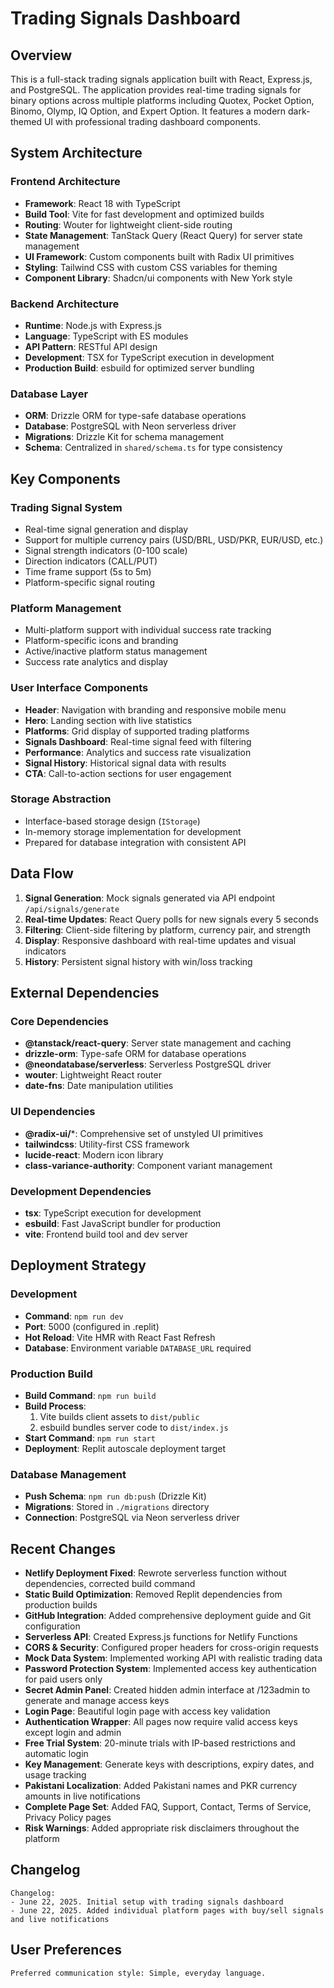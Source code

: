 # Trading Signals Dashboard

## Overview

This is a full-stack trading signals application built with React, Express.js, and PostgreSQL. The application provides real-time trading signals for binary options across multiple platforms including Quotex, Pocket Option, Binomo, Olymp, IQ Option, and Expert Option. It features a modern dark-themed UI with professional trading dashboard components.

## System Architecture

### Frontend Architecture
- **Framework**: React 18 with TypeScript
- **Build Tool**: Vite for fast development and optimized builds
- **Routing**: Wouter for lightweight client-side routing
- **State Management**: TanStack Query (React Query) for server state management
- **UI Framework**: Custom components built with Radix UI primitives
- **Styling**: Tailwind CSS with custom CSS variables for theming
- **Component Library**: Shadcn/ui components with New York style

### Backend Architecture
- **Runtime**: Node.js with Express.js
- **Language**: TypeScript with ES modules
- **API Pattern**: RESTful API design
- **Development**: TSX for TypeScript execution in development
- **Production Build**: esbuild for optimized server bundling

### Database Layer
- **ORM**: Drizzle ORM for type-safe database operations
- **Database**: PostgreSQL with Neon serverless driver
- **Migrations**: Drizzle Kit for schema management
- **Schema**: Centralized in `shared/schema.ts` for type consistency

## Key Components

### Trading Signal System
- Real-time signal generation and display
- Support for multiple currency pairs (USD/BRL, USD/PKR, EUR/USD, etc.)
- Signal strength indicators (0-100 scale)
- Direction indicators (CALL/PUT)
- Time frame support (5s to 5m)
- Platform-specific signal routing

### Platform Management
- Multi-platform support with individual success rate tracking
- Platform-specific icons and branding
- Active/inactive platform status management
- Success rate analytics and display

### User Interface Components
- **Header**: Navigation with branding and responsive mobile menu
- **Hero**: Landing section with live statistics
- **Platforms**: Grid display of supported trading platforms
- **Signals Dashboard**: Real-time signal feed with filtering
- **Performance**: Analytics and success rate visualization
- **Signal History**: Historical signal data with results
- **CTA**: Call-to-action sections for user engagement

### Storage Abstraction
- Interface-based storage design (`IStorage`)
- In-memory storage implementation for development
- Prepared for database integration with consistent API

## Data Flow

1. **Signal Generation**: Mock signals generated via API endpoint `/api/signals/generate`
2. **Real-time Updates**: React Query polls for new signals every 5 seconds
3. **Filtering**: Client-side filtering by platform, currency pair, and strength
4. **Display**: Responsive dashboard with real-time updates and visual indicators
5. **History**: Persistent signal history with win/loss tracking

## External Dependencies

### Core Dependencies
- **@tanstack/react-query**: Server state management and caching
- **drizzle-orm**: Type-safe ORM for database operations
- **@neondatabase/serverless**: Serverless PostgreSQL driver
- **wouter**: Lightweight React router
- **date-fns**: Date manipulation utilities

### UI Dependencies
- **@radix-ui/***: Comprehensive set of unstyled UI primitives
- **tailwindcss**: Utility-first CSS framework
- **lucide-react**: Modern icon library
- **class-variance-authority**: Component variant management

### Development Dependencies
- **tsx**: TypeScript execution for development
- **esbuild**: Fast JavaScript bundler for production
- **vite**: Frontend build tool and dev server

## Deployment Strategy

### Development
- **Command**: `npm run dev`
- **Port**: 5000 (configured in .replit)
- **Hot Reload**: Vite HMR with React Fast Refresh
- **Database**: Environment variable `DATABASE_URL` required

### Production Build
- **Build Command**: `npm run build`
- **Build Process**: 
  1. Vite builds client assets to `dist/public`
  2. esbuild bundles server code to `dist/index.js`
- **Start Command**: `npm run start`
- **Deployment**: Replit autoscale deployment target

### Database Management
- **Push Schema**: `npm run db:push` (Drizzle Kit)
- **Migrations**: Stored in `./migrations` directory
- **Connection**: PostgreSQL via Neon serverless driver

## Recent Changes

- **Netlify Deployment Fixed**: Rewrote serverless function without dependencies, corrected build command
- **Static Build Optimization**: Removed Replit dependencies from production builds
- **GitHub Integration**: Added comprehensive deployment guide and Git configuration
- **Serverless API**: Created Express.js functions for Netlify Functions
- **CORS & Security**: Configured proper headers for cross-origin requests
- **Mock Data System**: Implemented working API with realistic trading data
- **Password Protection System**: Implemented access key authentication for paid users only
- **Secret Admin Panel**: Created hidden admin interface at /123admin to generate and manage access keys
- **Login Page**: Beautiful login page with access key validation
- **Authentication Wrapper**: All pages now require valid access keys except login and admin
- **Free Trial System**: 20-minute trials with IP-based restrictions and automatic login
- **Key Management**: Generate keys with descriptions, expiry dates, and usage tracking
- **Pakistani Localization**: Added Pakistani names and PKR currency amounts in live notifications
- **Complete Page Set**: Added FAQ, Support, Contact, Terms of Service, Privacy Policy pages
- **Risk Warnings**: Added appropriate risk disclaimers throughout the platform

## Changelog

```
Changelog:
- June 22, 2025. Initial setup with trading signals dashboard
- June 22, 2025. Added individual platform pages with buy/sell signals and live notifications
```

## User Preferences

```
Preferred communication style: Simple, everyday language.
```